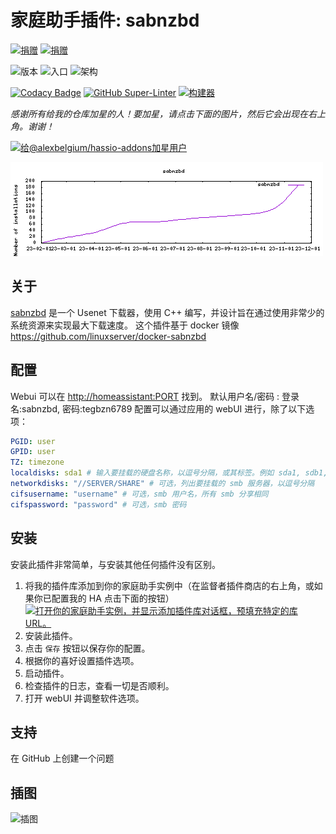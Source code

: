 # 家庭助手插件: sabnzbd

[![捐赠][donation-badge]](https://www.buymeacoffee.com/alexbelgium)
[![捐赠][paypal-badge]](https://www.paypal.com/donate/?hosted_button_id=DZFULJZTP3UQA)

![版本](https://img.shields.io/badge/dynamic/json?label=Version&query=%24.version&url=https%3A%2F%2Fraw.githubusercontent.com%2Falexbelgium%2Fhassio-addons%2Fmaster%2Fsabnzbd%2Fconfig.json)
![入口](https://img.shields.io/badge/dynamic/json?label=Ingress&query=%24.ingress&url=https%3A%2F%2Fraw.githubusercontent.com%2Falexbelgium%2Fhassio-addons%2Fmaster%2Fsabnzbd%2Fconfig.json)
![架构](https://img.shields.io/badge/dynamic/json?color=success&label=Arch&query=%24.arch&url=https%3A%2F%2Fraw.githubusercontent.com%2Falexbelgium%2Fhassio-addons%2Fmaster%2Fsabnzbd%2Fconfig.json)

[![Codacy Badge](https://app.codacy.com/project/badge/Grade/9c6cf10bdbba45ecb202d7f579b5be0e)](https://www.codacy.com/gh/alexbelgium/hassio-addons/dashboard?utm_source=github.com&utm_medium=referral&utm_content=alexbelgium/hassio-addons&utm_campaign=Badge_Grade)
[![GitHub Super-Linter](https://img.shields.io/github/actions/workflow/status/alexbelgium/hassio-addons/weekly-supelinter.yaml?label=Lint%20code%20base)](https://github.com/alexbelgium/hassio-addons/actions/workflows/weekly-supelinter.yaml)
[![构建器](https://img.shields.io/github/actions/workflow/status/alexbelgium/hassio-addons/onpush_builder.yaml?label=Builder)](https://github.com/alexbelgium/hassio-addons/actions/workflows/onpush_builder.yaml)

[donation-badge]: https://img.shields.io/badge/Buy%20me%20a%20coffee%20(no%20paypal)-%23d32f2f?logo=buy-me-a-coffee&style=flat&logoColor=white
[paypal-badge]: https://img.shields.io/badge/Buy%20me%20a%20coffee%20with%20Paypal-0070BA?logo=paypal&style=flat&logoColor=white

_感谢所有给我的仓库加星的人！要加星，请点击下面的图片，然后它会出现在右上角。谢谢！_

[![给@alexbelgium/hassio-addons加星用户](https://raw.githubusercontent.com/alexbelgium/hassio-addons/master/.github/stars2.svg)](https://github.com/alexbelgium/hassio-addons/stargazers)

![下载演变](https://raw.githubusercontent.com/alexbelgium/hassio-addons/master/sabnzbd/stats.png)

## 关于

[sabnzbd](http://sabnzbd.net/) 是一个 Usenet 下载器，使用 C++ 编写，并设计旨在通过使用非常少的系统资源来实现最大下载速度。
这个插件基于 docker 镜像 https://github.com/linuxserver/docker-sabnzbd

## 配置

Webui 可以在 <http://homeassistant:PORT> 找到。
默认用户名/密码 : 登录名:sabnzbd, 密码:tegbzn6789
配置可以通过应用的 webUI 进行，除了以下选项：

```yaml
PGID: user
GPID: user
TZ: timezone
localdisks: sda1 # 输入要挂载的硬盘名称，以逗号分隔，或其标签。例如 sda1, sdb1, MYNAS...
networkdisks: "//SERVER/SHARE" # 可选，列出要挂载的 smb 服务器，以逗号分隔
cifsusername: "username" # 可选，smb 用户名，所有 smb 分享相同
cifspassword: "password" # 可选，smb 密码
```

## 安装

安装此插件非常简单，与安装其他任何插件没有区别。

1. 将我的插件库添加到你的家庭助手实例中（在监督者插件商店的右上角，或如果你已配置我的 HA 点击下面的按钮）
   [![打开你的家庭助手实例，并显示添加插件库对话框，预填充特定的库 URL。](https://my.home-assistant.io/badges/supervisor_add_addon_repository.svg)](https://my.home-assistant.io/redirect/supervisor_add_addon_repository/?repository_url=https%3A%2F%2Fgithub.com%2Falexbelgium%2Fhassio-addons)
2. 安装此插件。
3. 点击 `保存` 按钮以保存你的配置。
4. 根据你的喜好设置插件选项。
5. 启动插件。
6. 检查插件的日志，查看一切是否顺利。
7. 打开 webUI 并调整软件选项。

## 支持

在 GitHub 上创建一个问题

## 插图

![插图](https://sabnzbd.com/img/slider/artistdetails.png)

[repository]: https://github.com/alexbelgium/hassio-addons